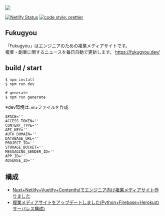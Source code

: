 <img src="https://fukugyou.dev/ogimage.png">

[![Netlify Status](https://api.netlify.com/api/v1/badges/4bd29a1d-21af-45d6-ab20-904abd937c83/deploy-status)](https://app.netlify.com/sites/fukugyou/deploys)
[![code style: prettier](https://img.shields.io/badge/code_style-prettier-ff69b4.svg?style=flat-square)](https://github.com/prettier/prettier)

## Fukugyou
「Fukugyou」はエンジニアのための複業メディアサイトです。<br>
複業・副業に関するニュースを毎日自動で更新します。
https://fukugyou.dev/

## build / start
```
$ npm install
$ npm run dev

# generate
$ npm run generate
```

※dev環境は`.env`ファイルを作成
```
SPACE=''
ACCESS_TOKEN=''
CONTENT_TYPE=''
API_KEY=''
AUTH_DOMAIN=''
DATABASE_URL=''
PROJECT_ID=''
STORAGE_BUCKET=''
MESSAGING_SENDER_ID=''
APP_ID=''
ADSENSE_ID=''
```

## 構成
* [Nuxt+Netlify+Vuetify+Contentfulでエンジニア向け複業メディアサイト作りました](https://fukugyou.dev/posts/20190506/)
* [複業メディアサイトをアップデートしました(Python+Firebase+Herokuのサーバレス構成)](https://fukugyou.dev/posts/20190818/)